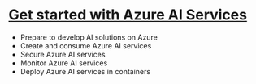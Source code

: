 # [Get started with Azure AI Services](https://learn.microsoft.com/en-us/training/paths/get-started-azure-ai/)
* Prepare to develop AI solutions on Azure
* Create and consume Azure AI services
* Secure Azure AI services
* Monitor Azure AI services
* Deploy Azure AI services in containers